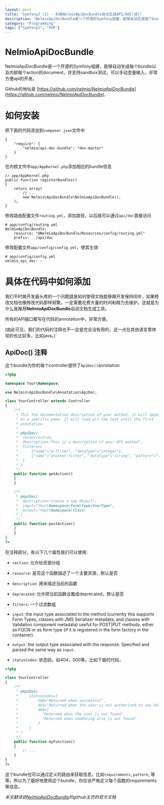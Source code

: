 ```yaml
---
layout: post
title: "Symfony2 (2) - 利用NelmioApiDocBundle自动生成API/DOC(译)"
description: "NelmioApiDocBundle是一个开源的Symfony组建，能够自动生成每个bundle以及内部每个action的document，并支持sandbox测试，非常方便api开发"
category: "Programming"
tags: ["Symfony2", "PHP"]
---
```


# NelmioApiDocBundle

NelmioApiDocBundle是一个开源的Symfony组建，能够自动生成每个bundle以及内部每个action的document，并支持sandbox测试，可以手动变量输入，非常方便api的开发。

Github的地址是 [https://github.com/nelmio/NelmioApiDocBundle](https://github.com/nelmio/NelmioApiDocBundle).

# 如何安装

把下面的代码添加到`composer.json`文件中

    {
        "require": {
            "nelmio/api-doc-bundle": "dev-master"
        }
    }

在内核文件中`app/AppKernel.php`添加相应的bundle信息

    // app/AppKernel.php
    public function registerBundles()
    {
        return array(
            // ...
            new Nelmio\ApiDocBundle\NelmioApiDocBundle(),
        );
    }

修改路由配置文件`routing.yml`，添加路径，以后就可以通过`api/doc`直接访问

    # app/config/routing.yml
    NelmioApiDocBundle:
        resource: "@NelmioApiDocBundle/Resources/config/routing.yml"
        prefix:   /api/doc


修改配置文件`app/config/config.yml`，使其生效:

    # app/config/config.yml
    nelmio_api_doc: ~


# 具体在代码中如何添加

我们平时做开发最头疼的一个问题就是如何使得文档能够跟开发保持同步，如果修改文档也像修改代码那样频繁，一定需要花费大量的时间和精力去维护。这就是为什么我推荐**NelmioApiDocBundle**自动文档生成工具。

所有的API接口都写在代码的annotation中，非常方便。

(由此可见，我们的代码的注释也不一定是完全没有用的，这一点在其他语言里体现的也比较多，比如java。)


## ApiDoc() 注释 

这个bundle为你的每个controller提供了`ApiDoc()`annotation

``` php
<?php

namespace Your\Namespace;

use Nelmio\ApiDocBundle\Annotation\ApiDoc;

class YourController extends Controller
{
    /**
     * This the documentation description of your method, it will appear
     * on a specific pane. It will read all the text until the first
     * annotation.
     *
     * @ApiDoc(
     *  resource=true,
     *  description="This is a description of your API method",
     *  filters={
     *      {"name"="a-filter", "dataType"="integer"},
     *      {"name"="another-filter", "dataType"="string", "pattern"="(foo|bar) ASC|DESC"}
     *  }
     * )
     */
    public function getAction()
    {
    }

    /**
     * @ApiDoc(
     *  description="Create a new Object",
     *  input="Your\Namespace\Form\Type\YourType",
     *  output="Your\Namespace\Class"
     * )
     */
    public function postAction()
    {
    }
}
?>
```

在注释部分，有以下几个属性我们可以使用:

* `section`: 允许给资源分组

* `resource`: 是否这个函数描述了一个主要资源，默认是否

* `description`: 用来描述当前的函数

* `deprecated`: 允许把当前函数设置成deprecated，默认是否

* `filters`: 一个过滤数组

* `input`: the input type associated to the method (currently this supports Form Types, classes with JMS Serializer metadata, and classes with Validation component metadata) useful for POST|PUT methods, either as FQCN or as form type (if it is registered in the form factory in the container).

* `output`: the output type associated with the response.  Specified and parsed the same way as `input`.

* `statusCodes`: 状态码，如404，500等。比如下面的代码，

``` php
<?php

class YourController
{
    /**
     * @ApiDoc(
     *     statusCodes={
     *         200="Returned when successful",
     *         403="Returned when the user is not authorized to say hello",
     *         404={
     *           "Returned when the user is not found",
     *           "Returned when somehting else is not found"
     *         }
     *     }
     * )
     */
    public function myFunction()
    {
        // ...
    }
}
?>
```

这个bundle也可以通过定义的路由来获取信息，比如`requirements`, `pattern`, 等等，所以为了最好地使用这个bundle，你应该严格定义每个函数的requirements等信息。




*本文翻译自[NelmioApiDocBundle](https://github.com/nelmio/NelmioApiDocBundle)的github主页的官方文档*
